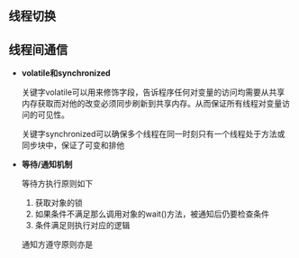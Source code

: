 
## 线程切换





## 线程间通信

- **volatile和synchronized**

	关键字volatile可以用来修饰字段，告诉程序任何对变量的访问均需要从共享内存获取而对他的改变必须同步刷新到共享内存。从而保证所有线程对变量访问的可见性。
	
	关键字synchronized可以确保多个线程在同一时刻只有一个线程处于方法或同步块中，保证了可变和排他


- **等待/通知机制**

	等待方执行原则如下
	1.  获取对象的锁
	2.  如果条件不满足那么调用对象的wait()方法，被通知后仍要检查条件
	3.  条件满足则执行对应的逻辑
	
	通知方遵守原则亦是

